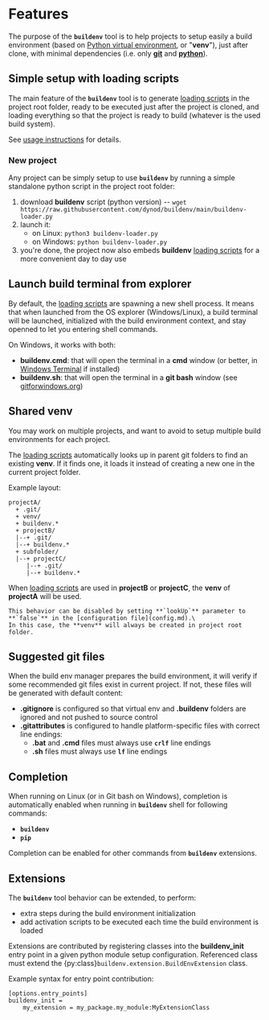 # Features

The purpose of the **`buildenv`** tool is to help projects to setup easily a build environment (based on [Python virtual environment](https://docs.python.org/3/library/venv.html), or "**venv**"), just after clone, with minimal dependencies (i.e. only [**git**](https://git-scm.com/) and [**python**](https://www.python.org/)).

## Simple setup with loading scripts

The main feature of the **`buildenv`** tool is to generate [loading scripts](scripts) in the project root folder, ready to be executed just after the project is cloned, and loading everything so that the project is ready to build (whatever is the used build system).

See [usage instructions](./usage.md) for details.

### New project

Any project can be simply setup to use **`buildenv`** by running a simple standalone python script in the project root folder:
1. download **buildenv** script (python version) -- `wget https://raw.githubusercontent.com/dynod/buildenv/main/buildenv-loader.py`
1. launch it:
    * on Linux: `python3 buildenv-loader.py`
    * on Windows: `python buildenv-loader.py`
1. you're done, the project now also embeds **buildenv** [loading scripts](scripts) for a more convenient day to day use

## Launch build terminal from explorer

By default, the [loading scripts](scripts) are spawning a new shell process. It means that when launched from the OS explorer (Windows/Linux), a build terminal will be launched, initialized with the build environment context, and stay openned to let you entering shell commands.

On Windows, it works with both:
* **buildenv.cmd**: that will open the terminal in a **cmd** window (or better, in [Windows Terminal](https://github.com/microsoft/terminal) if installed)
* **buildenv.sh**: that will open the terminal in a **git bash** window (see [gitforwindows.org](https://gitforwindows.org/))

## Shared venv

You may work on multiple projects, and want to avoid to setup multiple build environments for each project.

The [loading scripts](scripts) automatically looks up in parent git folders to find an existing **venv**.
If it finds one, it loads it instead of creating a new one in the current project folder.

Example layout:
```
projectA/
  + .git/
  + venv/
  + buildenv.*
  + projectB/
  |--+ .git/
  |--+ buildenv.*
  + subfolder/
  |--+ projectC/
     |--+ .git/
     |--+ buildenv.*
```
When [loading scripts](scripts) are used in **projectB** or **projectC**, the **venv** of **projectA** will be used.

````{note}
This behavior can be disabled by setting **`lookUp`** parameter to **`false`** in the [configuration file](config.md).\
In this case, the **venv** will always be created in project root folder.
````

## Suggested git files

When the build env manager prepares the build environment, it will verify if some recommended git files exist in current project.
If not, these files will be generated with default content:

* **.gitignore** is configured so that virtual env and **.buildenv** folders are ignored and not pushed to source control
* **.gitattributes** is configured to handle platform-specific files with correct line endings:
  * **.bat** and **.cmd** files must always use **`crlf`** line endings
  * **.sh** files must always use **`lf`** line endings

## Completion

When running on Linux (or in Git bash on Windows), completion is automatically enabled when running in **`buildenv`** shell for following commands:
* **`buildenv`**
* **`pip`**

Completion can be enabled for other commands from **`buildenv`** extensions.

## Extensions

The **`buildenv`** tool behavior can be extended, to perform:
* extra steps during the build environment initialization
* add activation scripts to be executed each time the build environment is loaded

Extensions are contributed by registering classes into the **buildenv_init** entry point in a given python module setup configuration. Referenced class must extend the {py:class}`buildenv.extension.BuildEnvExtension` class.

Example syntax for entry point contribution:
```
[options.entry_points]
buildenv_init = 
	my_extension = my_package.my_module:MyExtensionClass
```
